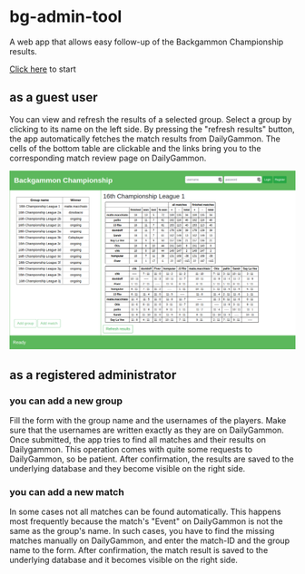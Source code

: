# bg-admin-tool
A web app that allows easy follow-up of the Backgammon Championship results.

[Click here](https://bg-admin-tool.herokuapp.com/) to start

## as a guest user
You can view and refresh the results of a selected group. Select a group by
clicking to its name on the left side. By pressing the "refresh results" button,
the app automatically fetches the match results from DailyGammon.
The cells of the bottom table are clickable and the links bring you to the
corresponding match review page on DailyGammon.

![screenshot](public/bg-admin-screen.png)

## as a registered administrator

### you can add a new group
Fill the form with the group name and the usernames of the players. Make sure
that the usernames are written exactly as they are on DailyGammon.
Once submitted, the app tries to find all matches and their results on
Dailygammon. This operation comes with quite some requests to DailyGammon, so
be patient. After confirmation, the results are saved to the underlying database
and they become visible on the right side.

### you can add a new match
In some cases not all matches can be found automatically. This happens most
frequently because the match's "Event" on DailyGammon is not the same as the
group's name. In such cases, you have to find the missing matches manually on
DailyGammon, and enter the match-ID and the group name to the form.
After confirmation, the match result is saved to the underlying database and it
becomes visible on the right side.
